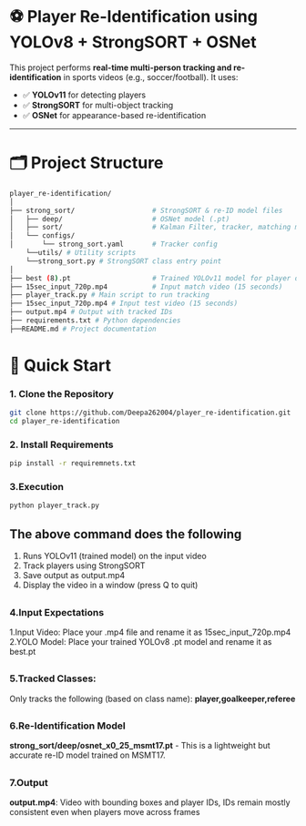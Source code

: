 # ⚽ Player Re-Identification using YOLOv8 + StrongSORT + OSNet

This project performs **real-time multi-person tracking and re-identification** in sports videos (e.g., soccer/football). It uses:

- ✅ **YOLOv11** for detecting players
- ✅ **StrongSORT** for multi-object tracking
- ✅ **OSNet** for appearance-based re-identification

---

# 🗂️ Project Structure
```bash
player_re-identification/
│
├── strong_sort/                   # StrongSORT & re-ID model files
│   ├── deep/                      # OSNet model (.pt)
│   ├── sort/                      # Kalman Filter, tracker, matching modules
│   └── configs/
│       └── strong_sort.yaml       # Tracker config
    └──utils/ # Utility scripts
    └──strong_sort.py # StrongSORT class entry point
│
├── best (8).pt                    # Trained YOLOv11 model for player detection
├── 15sec_input_720p.mp4           # Input match video (15 seconds)
├── player_track.py # Main script to run tracking
├── 15sec_input_720p.mp4 # Input test video (15 seconds)
├── output.mp4 # Output with tracked IDs
├── requirements.txt # Python dependencies
├──README.md # Project documentation
```

# 🚀 Quick Start
### 1. Clone the Repository

```bash
git clone https://github.com/Deepa262004/player_re-identification.git
cd player_re-identification
```

### 2. Install Requirements

```bash
pip install -r requiremnets.txt
```

### 3.Execution
```bash
python player_track.py
```
## The above command does the following
1. Runs YOLOv11 (trained model) on the input video
2. Track players using StrongSORT
3. Save output as output.mp4
4. Display the video in a window (press Q to quit)
##
### 4.Input Expectations
1.Input Video: Place your .mp4 file and rename it as 15sec_input_720p.mp4<br/>
2.YOLO Model: Place your trained YOLOv8 .pt model and rename it as best.pt
##
### 5.Tracked Classes:
Only tracks the following (based on class name):
**player,goalkeeper,referee**
##
### 6.Re-Identification Model
**strong_sort\/deep\/osnet_x0_25_msmt17.pt** - This is a lightweight but accurate re-ID model trained on MSMT17.
##
### 7.Output
**output.mp4**: Video with bounding boxes and player IDs, IDs remain mostly consistent even when players move across frames




